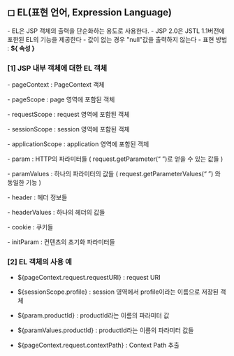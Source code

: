 ## ◻ EL(표현 언어, Expression Language)

 \- EL은 JSP 객체의 출력을 단순화하는 용도로 사용한다. 
 \- JSP 2.0은 JSTL 1.1버전에 포한된 EL의 기능을 제공한다
 \- 값이 없는 경우 "null"값을 출력하지 않는다
 \- 표현 방법 : **${ 속성 }**

### [1] JSP 내부 객체에 대한 EL 객체 
 \- pageContext : PageContext 객체

 \- pageScope : page 영역에 포함된 객체

 \- requestScope : request 영역에 포함된 객체

 \- sessionScope : session 영역에 포함된 객체

 \- applicationScope : application 영역에 포함된 객체

 \- param : HTTP의 파라미터들 ( request.getParameter(“ ”)로 얻을 수 있는 값들 )

 \- paramValues : 하나의 파라미터의 값들 ( request.getParameterValues(“ ”) 와 동일한 기능 )

 \- header : 헤더 정보들 

 \- headerValues  : 하나의 헤더의 값들 

 \- cookie : 쿠키들 

 \- initParam : 컨텐츠의 초기화 파라미터들 



### [2] EL 객체의 사용 예 

- ${pageContext.request.requestURI} : request URI 

- ${sessionScope.profile} : session 영역에서 profile이라는 이름으로 저장된 객체 

- ${param.productId} : productId라는 이름의 파라미터 값 

- ${paramValues.productId} : productId라는 이름의 파라미터 값들 

- ${pageContext.request.contextPath} : Context Path 추출 
